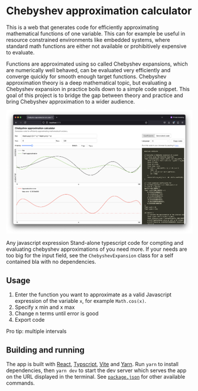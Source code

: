 # Chebyshev approximation calculator

This is a web that generates code for efficiently approximating mathematical functions of one variable. This can for example be useful in resource constrained environments like embedded systems, where standard math functions are either not available or prohibitively expensive to evaluate.

Functions are approximated using so called Chebyshev expansions, which are numerically well behaved, can be evaluated very efficiently and converge quickly for smooth enough target functions. Chebyshev approximation theory is a deep mathematical topic, but evaluating a Chebyshev expansion in practice boils down to a simple code snippet. This goal of this project is to bridge the gap between theory and practice and bring Chebyshev approximation to a wider audience.

[![](screenshot.png)](https://stuffmatic.com/chebyshev)

Any javascript expression Stand-alone typescript code for compting and evaluating chebyshev approximations of you need more. If your needs are too big for the input field, see the `ChebyshevExpansion` class for a self contained bla with no dependencies.

## Usage

1. Enter the function you want to approximate as a valid Javascript expression of the variable `x`, for example `Math.cos(x)`.
2. Specify x min and x max
3. Change n terms until error is good
4. Export code

Pro tip: multiple intervals

## Building and running

The app is built with [React](https://react.dev/), [Typscript](https://www.typescriptlang.org/), [Vite](https://vitejs.dev/) and [Yarn](https://yarnpkg.com/). Run `yarn` to install dependencies, then `yarn dev` to start the dev server which serves the app on the URL displayed in the terminal. See [`package.json`](package.json) for other available commands.